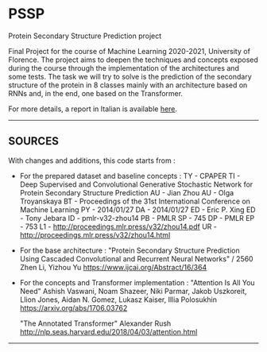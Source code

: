 # PSSP
Protein Secondary Structure Prediction project

Final Project for the course of Machine Learning 2020-2021, University of Florence. 
The project aims to deepen the techniques and concepts exposed during the course through the implementation of the architectures and some tests. 
The task we will try to solve is the prediction of the secondary structure of the protein in 8 classes mainly with an architecture based on RNNs and, in the end, one based on the Transformer. 

For more details, a report in Italian is available [here](). 


*********************************************************************************************************************************

## SOURCES 

With changes and additions, this code starts from : 

- For the prepared dataset and baseline concepts : TY - CPAPER TI - Deep Supervised and Convolutional Generative Stochastic Network for Protein Secondary Structure Prediction AU - Jian Zhou AU - Olga Troyanskaya BT - Proceedings of the 31st International Conference on Machine Learning PY - 2014/01/27 DA - 2014/01/27 ED - Eric P. Xing ED - Tony Jebara ID - pmlr-v32-zhou14 PB - PMLR SP - 745 DP - PMLR EP - 753 L1 - http://proceedings.mlr.press/v32/zhou14.pdf UR - http://proceedings.mlr.press/v32/zhou14.html 

- For the base architecture : "Protein Secondary Structure Prediction Using Cascaded Convolutional and Recurrent Neural Networks" / 2560 
   Zhen Li, Yizhou Yu https://www.ijcai.org/Abstract/16/364
  
- For the concepts and Transformer implementation : "Attention Is All You Need" 
  Ashish Vaswani, Noam Shazeer, Niki Parmar, Jakob Uszkoreit, Llion Jones, Aidan N. Gomez, Lukasz Kaiser, Illia Polosukhin 
  https://arxiv.org/abs/1706.03762
  
  "The Annotated Transformer" Alexander Rush 
  http://nlp.seas.harvard.edu/2018/04/03/attention.html 
  
 *********************************************************************************************************************************



